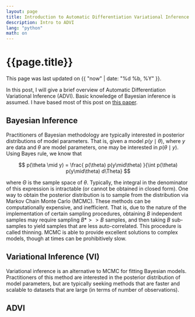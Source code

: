 ```yaml
---
layout: page
title: Introduction to Automatic Differentiation Variational Inference
description: Intro to ADVI
lang: "python"
math: on
---
```


# {{page.title}}

This page was last updated on {{ "now" | date: "%d %b, %Y" }}.

In this post, I will give a brief overview of Automatic Differentiation
Variational Inference (ADVI). Basic knowledge of Bayesian inference is assumed.
I have based most of this post on [this paper][1].

## Bayesian Inference
Practitioners of Bayesian methodology are typically interested in posterior distributions
of model parameters. That is, given a model $p(y \mid \theta)$, where $y$ are data and 
$\theta$ are model parameters, one may be interested in $p(\theta \mid y)$. Using Bayes rule,
we know that

$$
p(\theta \mid y) = \frac{ p(\theta) p(y\mid\theta) }{\int p(\theta) p(y\mid\theta) d\Theta}
$$

where $\Theta$ is the sample space of $\theta$. Typically, the integral in the
denominator of this expression is intractable (or cannot be obtained in closed
form). One way to obtain the posterior distribution is to sample from the
distribution via Markov Chain Monte Carlo (MCMC). These methods can be
computationally expensive, and inefficient. That is, due to the nature of the
implementation of certain sampling procedures, obtaining $B$ independent
samples may require sampling $B* >> B$ samples, and then taking $B$ sub-samples
to yield samples that are less auto-correlated. This procedure is called
thinning.  MCMC is able to provide excellent solutions to complex models,
though at times can be prohibitively slow.

## Variational Inference (VI)
Variational inference is an alternative to MCMC for fitting Bayesian models. 
Practitioners of this method are interested in the posterior distribution
of model parameters, but are typically seeking methods that are faster and
scalable to datasets that are large (in terms of number of observations).

## ADVI

[1]: https://arxiv.org/abs/1603.00788
